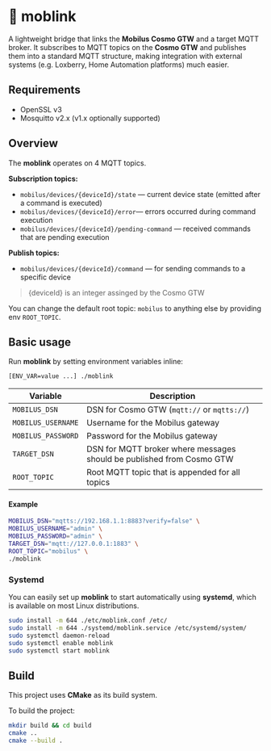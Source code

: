 # 🔗 moblink

A lightweight bridge that links the **Mobilus Cosmo GTW** and a target MQTT broker. It subscribes to MQTT topics on the **Cosmo GTW** and publishes them into a standard MQTT structure, making integration with external systems (e.g. Loxberry, Home Automation platforms) much easier.

## Requirements

* OpenSSL v3
* Mosquitto v2.x (v1.x optionally supported)

## Overview

The **moblink** operates on 4 MQTT topics.

**Subscription topics:**

* `mobilus/devices/{deviceId}/state` — current device state (emitted after a command is executed)
* `mobilus/devices/{deviceId}/error`— errors occurred during command execution
* `mobilus/devices/{deviceId}/pending-command` — received commands that are pending execution

**Publish topics:**

* `mobilus/devices/{deviceId}/command` — for sending commands to a specific device

> {deviceId} is an integer assinged by the Cosmo GTW

You can change the default root topic: `mobilus` to anything else by providing env `ROOT_TOPIC`.

## Basic usage

Run **moblink** by setting environment variables inline:

```bash
[ENV_VAR=value ...] ./moblink
```

| Variable           | Description |
|--------------------|-------------|
| `MOBILUS_DSN`      | DSN for Cosmo GTW (`mqtt://` or `mqtts://`) |
| `MOBILUS_USERNAME` | Username for the Mobilus gateway |
| `MOBILUS_PASSWORD` | Password for the Mobilus gateway |
| `TARGET_DSN`       | DSN for MQTT broker where messages should be published from Cosmo GTW |
| `ROOT_TOPIC`       | Root MQTT topic that is appended for all topics |

#### Example

```bash
MOBILUS_DSN="mqtts://192.168.1.1:8883?verify=false" \
MOBILUS_USERNAME="admin" \
MOBILUS_PASSWORD="admin" \
TARGET_DSN="mqtt://127.0.0.1:1883" \
ROOT_TOPIC="mobilus" \
./moblink
```

### Systemd

You can easily set up **moblink** to start automatically using **systemd**, which is available on most Linux distributions.

```bash
sudo install -m 644 ./etc/moblink.conf /etc/
sudo install -m 644 ./systemd/moblink.service /etc/systemd/system/
sudo systemctl daemon-reload
sudo systemctl enable moblink
sudo systemctl start moblink
```

## Build

This project uses **CMake** as its build system.

To build the project:

```bash
mkdir build && cd build
cmake ..
cmake --build .
```
